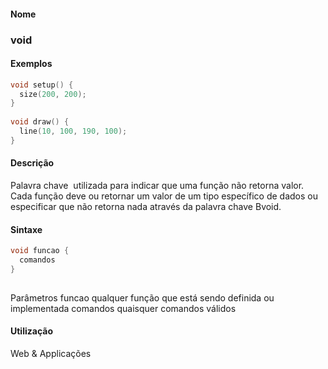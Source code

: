 
#### Nome
### void

#### Exemplos

```pde
void setup() { 
  size(200, 200); 
} 
 
void draw() { 
  line(10, 100, 190, 100); 
} 

```

#### Descrição
Palavra chave  utilizada para indicar que uma
função não retorna valor. Cada
função deve ou retornar um valor de um tipo
específico de dados ou especificar que não retorna nada
através da palavra chave Bvoid.

#### Sintaxe
```pde
void funcao {
  comandos
}
            
```
Parâmetros
funcao
qualquer função que está sendo definida ou implementada
comandos
quaisquer comandos válidos

#### Utilização

	
Web & Applicações
